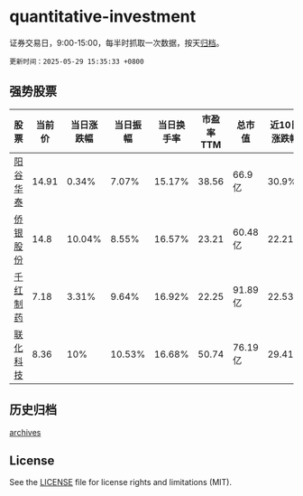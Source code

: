 # quantitative-investment

证券交易日，9:00-15:00，每半时抓取一次数据，按天[归档](archives)。

`更新时间：2025-05-29 15:35:33 +0800`

## 强势股票

|股票|当前价|当日涨跌幅|当日振幅|当日换手率|市盈率TTM|总市值|近10日涨跌幅|
|----|----|----|----|----|----|----|----|
|[阳谷华泰](https://xueqiu.com/S/SZ300121)|14.91|0.34%|7.07%|15.17%|38.56|66.9亿|30.9%|
|[侨银股份](https://xueqiu.com/S/SZ002973)|14.8|10.04%|8.55%|16.57%|23.21|60.48亿|22.21%|
|[千红制药](https://xueqiu.com/S/SZ002550)|7.18|3.31%|9.64%|16.92%|22.25|91.89亿|22.53%|
|[联化科技](https://xueqiu.com/S/SZ002250)|8.36|10%|10.53%|16.68%|50.74|76.19亿|29.41%|

## 历史归档

[archives](archives)

## License

See the [LICENSE](LICENSE) file for license rights and limitations (MIT).